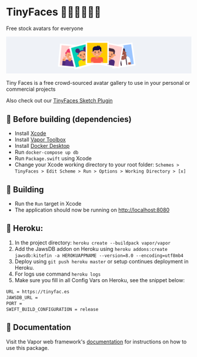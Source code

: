 # TinyFaces 👦🏼👨🏾👩🏻

Free stock avatars for everyone

<img src="/Public/images/github-header.png?raw=true" width="888">

Tiny Faces is a free crowd-sourced avatar gallery to use in your personal or commercial projects

Also check out our [TinyFaces Sketch Plugin](https://github.com/maximedegreve/TinyFaces-Sketch-Plugin)

## 🎒 Before building (dependencies)

- Install [Xcode](https://developer.apple.com/xcode/)
- Install [Vapor Toolbox](https://docs.vapor.codes/4.0/install/macos/)
- Install [Docker Desktop](https://www.docker.com)
- Run `docker-compose up db`
- Run `Package.swift` using Xcode
- Change your Xcode working directory to your root folder: `Schemes > TinyFaces > Edit Scheme > Run > Options > Working Directory > [x]`

## 🚧 Building

- Run the `Run` target in Xcode
- The application should now be running on [http://localhost:8080](http://localhost:8080)

## 💟 Heroku:

1.  In the project directory: `heroku create --buildpack vapor/vapor`
2.  Add the JawsDB addon on Heroku using `heroku addons:create jawsdb:kitefin -a HEROKUAPPNAME --version=8.0 --encoding=utf8mb4`
3.  Deploy using `git push heroku master` or setup continues deployment in Heroku.
4.  For logs use command `heroku logs`
5.  Make sure you fill in all Config Vars on Heroku, see the snippet below:

```
URL = https://tinyfac.es
JAWSDB_URL =
PORT =
SWIFT_BUILD_CONFIGURATION = release
```

## 📖 Documentation

Visit the Vapor web framework's [documentation](http://docs.vapor.codes) for instructions on how to use this package.
